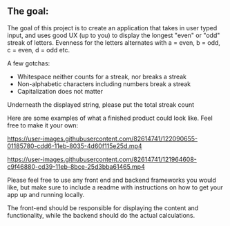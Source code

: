 ## The goal:

The goal of this project is to create an application that takes in user typed input, and uses good UX (up to you) to display the longest "even" or "odd" streak of letters.
Evenness for the letters alternates with a = even, b = odd, c = even, d = odd etc.

A few gotchas:

- Whitespace neither counts for a streak, nor breaks a streak
- Non-alphabetic characters including numbers break a streak
- Capitalization does not matter

Underneath the displayed string, please put the total streak count

Here are some examples of what a finished product could look like. Feel free to make it your own:


https://user-images.githubusercontent.com/82614741/122090655-01185780-cdd6-11eb-8035-4d60f115e25d.mp4


https://user-images.githubusercontent.com/82614741/121964608-c9f46880-cd39-11eb-8bce-25d3bba61465.mp4

Please feel free to use any front end and backend frameworks you would like, but make sure to include a readme with instructions on how to get your app up and running locally.

The front-end should be responsible for displaying the content and functionality, while the backend should do the actual calculations.
